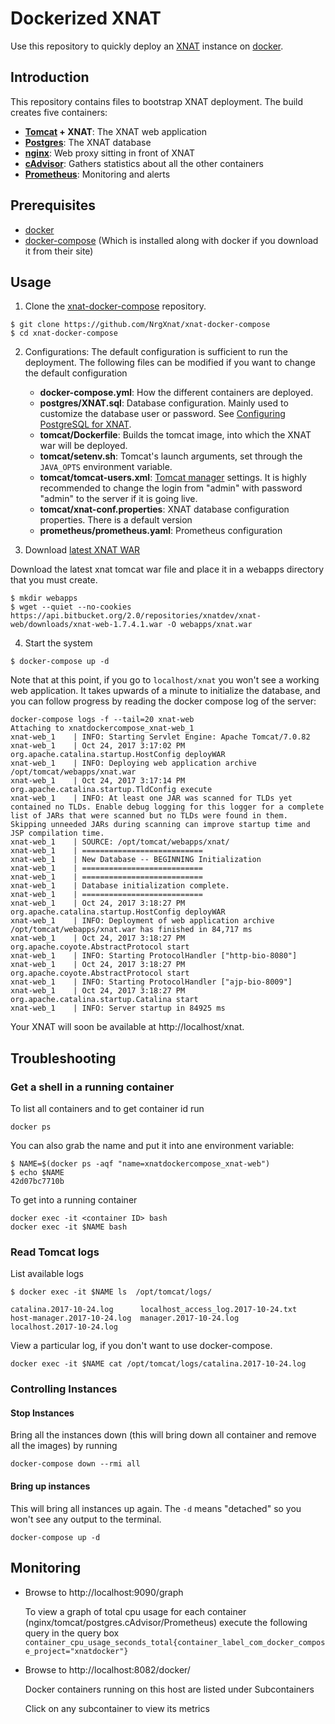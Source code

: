 # Dockerized XNAT
Use this repository to quickly deploy an [XNAT](https://xnat.org/) instance on [docker](https://www.docker.com/).

## Introduction

This repository contains files to bootstrap XNAT deployment. The build creates five containers:

- **[Tomcat](http://tomcat.apache.org/) + XNAT**: The XNAT web application
- [**Postgres**](https://www.postgresql.org/): The XNAT database
- [**nginx**](https://www.nginx.com/): Web proxy sitting in front of XNAT
- [**cAdvisor**](https://github.com/google/cadvisor/): Gathers statistics about all the other containers
- [**Prometheus**](https://prometheus.io/): Monitoring and alerts

## Prerequisites

* [docker](https://www.docker.com/)
* [docker-compose](http://docs.docker.com/compose) (Which is installed along with docker if you download it from their site)

## Usage


1. Clone the [xnat-docker-compose](https://github.com/NrgXnat/xnat-docker-compose) repository.

```
$ git clone https://github.com/NrgXnat/xnat-docker-compose
$ cd xnat-docker-compose
```

2. Configurations: The default configuration is sufficient to run the deployment. The following files can be modified if you want to change the default configuration

    - **docker-compose.yml**: How the different containers are deployed.
    - **postgres/XNAT.sql**: Database configuration. Mainly used to customize the database user or password. See [Configuring PostgreSQL for XNAT](https://wiki.xnat.org/documentation/getting-started-with-xnat-1-7/installing-xnat-1-7/configuring-postgresql-for-xnat).
    - **tomcat/Dockerfile**: Builds the tomcat image, into which the XNAT war will be deployed.
    - **tomcat/setenv.sh**: Tomcat's launch arguments, set through the `JAVA_OPTS` environment variable.
    - **tomcat/tomcat-users.xml**: [Tomcat manager](https://tomcat.apache.org/tomcat-7.0-doc/manager-howto.html) settings. It is highly recommended to change the login from "admin" with password "admin" to the server if it is going live.
    - **tomcat/xnat-conf.properties**: XNAT database configuration properties. There is a default version
    - **prometheus/prometheus.yaml**: Prometheus configuration


3. Download [latest XNAT WAR](https://download.xnat.org)

Download the latest xnat tomcat war file and place it in a webapps directory that you must create.

```
$ mkdir webapps
$ wget --quiet --no-cookies https://api.bitbucket.org/2.0/repositories/xnatdev/xnat-web/downloads/xnat-web-1.7.4.1.war -O webapps/xnat.war
```

4. Start the system

```
$ docker-compose up -d
```

Note that at this point, if you go to `localhost/xnat` you won't see a working web application. It takes upwards of a minute
to initialize the database, and you can follow progress by reading the docker compose log of the server:

```
docker-compose logs -f --tail=20 xnat-web
Attaching to xnatdockercompose_xnat-web_1
xnat-web_1    | INFO: Starting Servlet Engine: Apache Tomcat/7.0.82
xnat-web_1    | Oct 24, 2017 3:17:02 PM org.apache.catalina.startup.HostConfig deployWAR
xnat-web_1    | INFO: Deploying web application archive /opt/tomcat/webapps/xnat.war
xnat-web_1    | Oct 24, 2017 3:17:14 PM org.apache.catalina.startup.TldConfig execute
xnat-web_1    | INFO: At least one JAR was scanned for TLDs yet contained no TLDs. Enable debug logging for this logger for a complete list of JARs that were scanned but no TLDs were found in them. Skipping unneeded JARs during scanning can improve startup time and JSP compilation time.
xnat-web_1    | SOURCE: /opt/tomcat/webapps/xnat/
xnat-web_1    | ===========================
xnat-web_1    | New Database -- BEGINNING Initialization
xnat-web_1    | ===========================
xnat-web_1    | ===========================
xnat-web_1    | Database initialization complete.
xnat-web_1    | ===========================
xnat-web_1    | Oct 24, 2017 3:18:27 PM org.apache.catalina.startup.HostConfig deployWAR
xnat-web_1    | INFO: Deployment of web application archive /opt/tomcat/webapps/xnat.war has finished in 84,717 ms
xnat-web_1    | Oct 24, 2017 3:18:27 PM org.apache.coyote.AbstractProtocol start
xnat-web_1    | INFO: Starting ProtocolHandler ["http-bio-8080"]
xnat-web_1    | Oct 24, 2017 3:18:27 PM org.apache.coyote.AbstractProtocol start
xnat-web_1    | INFO: Starting ProtocolHandler ["ajp-bio-8009"]
xnat-web_1    | Oct 24, 2017 3:18:27 PM org.apache.catalina.startup.Catalina start
xnat-web_1    | INFO: Server startup in 84925 ms
```

Your XNAT will soon be available at http://localhost/xnat.


## Troubleshooting


### Get a shell in a running container
To list all containers and to get container id run

```
docker ps
```

You can also grab the name and put it into ane environment variable:


```
$ NAME=$(docker ps -aqf "name=xnatdockercompose_xnat-web")
$ echo $NAME
42d07bc7710b
```

To get into a running container

```
docker exec -it <container ID> bash
docker exec -it $NAME bash
```

### Read Tomcat logs

List available logs

```
$ docker exec -it $NAME ls  /opt/tomcat/logs/

catalina.2017-10-24.log      localhost_access_log.2017-10-24.txt
host-manager.2017-10-24.log  manager.2017-10-24.log
localhost.2017-10-24.log
```

View a particular log, if you don't want to use docker-compose.


```
docker exec -it $NAME cat /opt/tomcat/logs/catalina.2017-10-24.log
```

### Controlling Instances

#### Stop Instances
Bring all the instances down (this will bring down all container and remove all the images) by running

```
docker-compose down --rmi all
```

#### Bring up instances
This will bring all instances up again. The `-d` means "detached" so you won't see any output to the terminal.

```
docker-compose up -d
```


## Monitoring

- Browse to http://localhost:9090/graph

     To view a graph of total cpu usage for each container (nginx/tomcat/postgres.cAdvisor/Prometheus) execute the following query in the query box
     `container_cpu_usage_seconds_total{container_label_com_docker_compose_project="xnatdocker"}`

- Browse to http://localhost:8082/docker/

     Docker containers running on this host are listed under Subcontainers


     Click on any subcontainer to view its metrics
